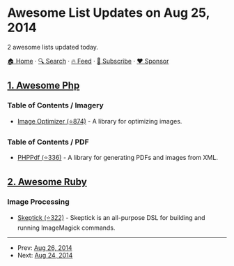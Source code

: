 # Awesome List Updates on Aug 25, 2014

2 awesome lists updated today.

[🏠 Home](/README.md) · [🔍 Search](https://www.trackawesomelist.com/search/) · [🔥 Feed](https://www.trackawesomelist.com/rss.xml) · [📮 Subscribe](https://trackawesomelist.us17.list-manage.com/subscribe?u=d2f0117aa829c83a63ec63c2f&id=36a103854c) · [❤️  Sponsor](https://github.com/sponsors/theowenyoung)



## [1. Awesome Php](/content/ziadoz/awesome-php/README.md)

### Table of Contents / Imagery

*   [Image Optimizer (⭐874)](https://github.com/psliwa/image-optimizer) - A library for optimizing images.

### Table of Contents / PDF

*   [PHPPdf (⭐336)](https://github.com/psliwa/PHPPdf) - A library for generating PDFs and images from XML.

## [2. Awesome Ruby](/content/markets/awesome-ruby/README.md)

### Image Processing

*   [Skeptick (⭐322)](https://github.com/maxim/skeptick) - Skeptick is an all-purpose DSL for building and running ImageMagick commands.

---

- Prev: [Aug 26, 2014](/content/2014/08/26/README.md)
- Next: [Aug 24, 2014](/content/2014/08/24/README.md)